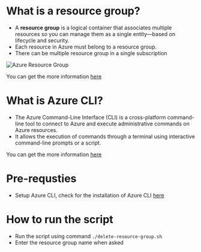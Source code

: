 # What is a resource group?

- A **resource group** is a logical container that associates multiple resources so you can manage them as a single entity—based on lifecycle and security.
- Each resource in Azure must belong to a resource group.
- There can be multiple resource group in a single subscription

![Azure Resource Group](https://learn.microsoft.com/en-us/azure/cloud-adoption-framework/_images/govern/design/governance-1-10.png)

You can get the more information [here](https://learn.microsoft.com/en-us/azure/cloud-adoption-framework/govern/resource-consistency/resource-access-management)

# What is Azure CLI?

- The Azure Command-Line Interface (CLI) is a cross-platform command-line tool to connect to Azure and execute administrative commands on Azure resources. 
- It allows the execution of commands through a terminal using interactive command-line prompts or a script.

You can get the more information [here](https://learn.microsoft.com/en-us/cli/azure/)

# Pre-requsties

- Setup Azure CLI, check for the installation of Azure CLI [here](https://learn.microsoft.com/en-us/cli/azure/install-azure-cli)

# How to run the script

- Run the script using command `./delete-resource-group.sh`
- Enter the resource group name when asked